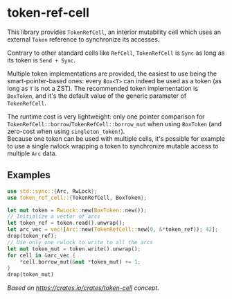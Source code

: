 # token-ref-cell

This library provides `TokenRefCell`, an interior mutability cell which uses an
external `Token` reference to synchronize its accesses.

Contrary to other standard cells like `RefCell`, `TokenRefCell` is `Sync` 
as long as its token is `Send + Sync`.

Multiple token implementations are provided, the easiest to use being the
smart-pointer-based ones: every `Box<T>` can indeed be used as a token (as long as `T`
is not a ZST). The recommended token implementation is `BoxToken`, and it's the
default value of the generic parameter of `TokenRefCell`.

The runtime cost is very lightweight: only one pointer comparison for
`TokenRefCell::borrow`/`TokenRefCell::borrow_mut` when using `BoxToken`
(and zero-cost when using `singleton_token!`).
<br>
Because one token can be used with multiple cells, it's possible for example to use
a single rwlock wrapping a token to synchronize mutable access to multiple `Arc` data.

## Examples

```rust
use std::sync::{Arc, RwLock};
use token_ref_cell::{TokenRefCell, BoxToken};

let mut token = RwLock::new(BoxToken::new());
// Initialize a vector of arcs
let token_ref = token.read().unwrap();
let arc_vec = vec![Arc::new(TokenRefCell::new(0, &*token_ref)); 42];
drop(token_ref);
// Use only one rwlock to write to all the arcs
let mut token_mut = token.write().unwrap();
for cell in &arc_vec {
    *cell.borrow_mut(&mut *token_mut) += 1;
}
drop(token_mut)
```

*Based on https://crates.io/crates/token-cell concept.*